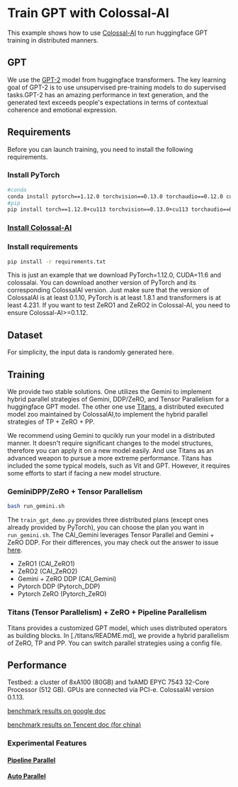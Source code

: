 # Train GPT with Colossal-AI

This example shows how to use [Colossal-AI](https://github.com/hpcaitech/ColossalAI) to run huggingface GPT training in distributed manners.

## GPT

We use the [GPT-2](https://huggingface.co/gpt2) model from huggingface transformers. The key learning goal of GPT-2 is to use unsupervised pre-training models to do supervised tasks.GPT-2 has an amazing performance in text generation, and the generated text exceeds people's expectations in terms of contextual coherence and emotional expression.

## Requirements

Before you can launch training, you need to install the following requirements.

### Install PyTorch

```bash
#conda
conda install pytorch==1.12.0 torchvision==0.13.0 torchaudio==0.12.0 cudatoolkit=11.3 -c pytorch
#pip
pip install torch==1.12.0+cu113 torchvision==0.13.0+cu113 torchaudio==0.12.0 --extra-index-url https://download.pytorch.org/whl/cu113
```

### [Install Colossal-AI](https://github.com/hpcaitech/ColossalAI#installation)


### Install requirements

```bash
pip install -r requirements.txt
```

This is just an example that we download PyTorch=1.12.0, CUDA=11.6 and colossalai. You can download another version of PyTorch and its corresponding ColossalAI version. Just make sure that the version of ColossalAI is at least 0.1.10, PyTorch is at least 1.8.1 and transformers is at least 4.231.
If you want to test ZeRO1 and ZeRO2 in Colossal-AI, you need to ensure Colossal-AI>=0.1.12.

## Dataset

For simplicity, the input data is randomly generated here.

## Training
We provide two stable solutions.
One utilizes the Gemini to implement hybrid parallel strategies of Gemini, DDP/ZeRO, and Tensor Parallelism for a huggingface GPT model.
The other one use [Titans](https://github.com/hpcaitech/Titans), a distributed executed model zoo maintained by ColossalAI,to implement the hybrid parallel strategies of TP + ZeRO + PP.

We recommend using Gemini to qucikly run your model in a distributed manner.
It doesn't require significant changes to the model structures, therefore you can apply it on a new model easily.
And use Titans as an advanced weapon to pursue a more extreme performance.
Titans has included the some typical models, such as Vit and GPT.
However, it requires some efforts to start if facing a new model structure.

### GeminiDPP/ZeRO + Tensor Parallelism
```bash
bash run_gemini.sh
```

The `train_gpt_demo.py` provides three distributed plans (except ones already provided by PyTorch), you can choose the plan you want in `run_gemini.sh`. The CAI_Gemini leverages Tensor Parallel and Gemini + ZeRO DDP. For their differences, you may check out the answer to issue [here](https://github.com/hpcaitech/ColossalAI/issues/2590#issuecomment-1418766581).

- ZeRO1 (CAI_ZeRO1)
- ZeRO2 (CAI_ZeRO2)
- Gemini + ZeRO DDP (CAI_Gemini)
- Pytorch DDP (Pytorch_DDP)
- Pytorch ZeRO (Pytorch_ZeRO)

### Titans (Tensor Parallelism) + ZeRO + Pipeline Parallelism

Titans provides a customized GPT model, which uses distributed operators as building blocks.
In [./titans/README.md], we provide a hybrid parallelism of ZeRO, TP and PP.
You can switch parallel strategies using a config file.

## Performance

Testbed: a cluster of 8xA100 (80GB) and 1xAMD EPYC 7543 32-Core Processor (512 GB). GPUs are connected via PCI-e.
ColossalAI version 0.1.13.

[benchmark results on google doc](https://docs.google.com/spreadsheets/d/15A2j3RwyHh-UobAPv_hJgT4W_d7CnlPm5Fp4yEzH5K4/edit#gid=0)

[benchmark results on Tencent doc (for china)](https://docs.qq.com/sheet/DUVpqeVdxS3RKRldk?tab=BB08J2)

### Experimental Features

#### [Pipeline Parallel](./experiments/pipeline_parallel/)
#### [Auto Parallel](./experiments/auto_parallel_with_gpt/)
